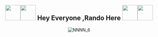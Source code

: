 <div align="center">
 
## <img src="https://media.giphy.com/media/PVTouuJYtZbkSY3L2n/giphy.gif" width="50px"><img src="https://media.giphy.com/media/PVTouuJYtZbkSY3L2n/giphy.gif" width="50px"> Hey Everyone ,Rando Here <img src="https://media.giphy.com/media/PVTouuJYtZbkSY3L2n/giphy.gif"  width="50px"><img src="https://media.giphy.com/media/PVTouuJYtZbkSY3L2n/giphy.gif" width="50px">

![NNNN_6](https://user-images.githubusercontent.com/69701088/156947548-ae417acd-938b-4460-89ed-6b338f492536.gif)
